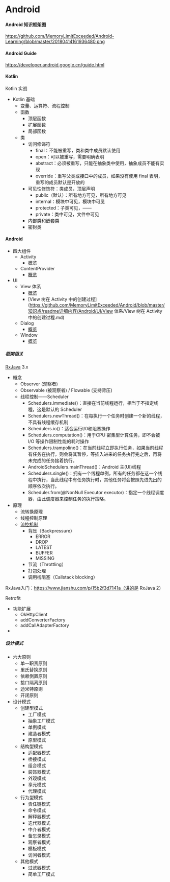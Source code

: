 # Android

#### Android 知识框架图

https://github.com/MemoryLimitExceeded/Android-Learning/blob/master/20180414161936480.png

#### Android Guide

https://developer.android.google.cn/guide.html

#### Kotlin

Kotlin 实战

- Kotlin 基础
  - 变量、运算符、流程控制
  - 函数
    - 顶层函数
    - 扩展函数
    - 局部函数
  - 类
    - 访问修饰符
      - final：不能被重写，类和类中成员默认使用
      - open：可以被重写，需要明确表明
      - abstract：必须被重写，只能在抽象类中使用，抽象成员不能有实现
      - override：重写父类或接口中的成员，如果没有使用 final 表明，重写的成员默认是开放的
    - 可见性修饰符：类成员，顶层声明
      - public（默认）：所有地方可见，所有地方可见
      - internal：模块中可见，模块中可见
      - protected：子类可见，——
      - private：类中可见，文件中可见
    - 内部类和嵌套类
    - 密封类

#### Android

- 四大组件
  - Activity
    - [概览](https://github.com/MemoryLimitExceeded/Android/blob/master/%E7%9F%A5%E8%AF%86%E7%82%B9/readme%E8%AF%A6%E7%BB%86%E5%86%85%E5%AE%B9/Android/%E5%9B%9B%E5%A4%A7%E7%BB%84%E4%BB%B6/Activity/%E6%A6%82%E8%A7%88.md)
  - ContentProvider
    - [概览](https://github.com/MemoryLimitExceeded/Android/blob/master/%E7%9F%A5%E8%AF%86%E7%82%B9/readme%E8%AF%A6%E7%BB%86%E5%86%85%E5%AE%B9/Android/%E5%9B%9B%E5%A4%A7%E7%BB%84%E4%BB%B6/ContentProvider/%E6%A6%82%E8%A7%88.md)
- UI
  - View 体系
    - [概览](https://github.com/MemoryLimitExceeded/Android/blob/master/%E7%9F%A5%E8%AF%86%E7%82%B9/readme%E8%AF%A6%E7%BB%86%E5%86%85%E5%AE%B9/Android/UI/View%20%E4%BD%93%E7%B3%BB/%E6%A6%82%E8%A7%88.md)
    - [View 树在 Activity 中的创建过程](https://github.com/MemoryLimitExceeded/Android/blob/master/知识点/readme详细内容/Android/UI/View 体系/View 树在 Activity 中的创建过程.md)
  - Dialog
    - [概览](https://github.com/MemoryLimitExceeded/Android/blob/master/%E7%9F%A5%E8%AF%86%E7%82%B9/readme%E8%AF%A6%E7%BB%86%E5%86%85%E5%AE%B9/Android/UI/Dialog/%E6%A6%82%E8%A7%88.md)
  - Window
    - [概览](https://github.com/MemoryLimitExceeded/Android/blob/master/%E7%9F%A5%E8%AF%86%E7%82%B9/readme%E8%AF%A6%E7%BB%86%E5%86%85%E5%AE%B9/Android/UI/Window/%E6%A6%82%E8%A7%88.md)

##### 框架相关

[RxJava](https://github.com/ReactiveX/RxJava/wiki) 3.x

- 概念
  - Observer (观察者)
  - Observable (被观察者) / Flowable (支持背压)
  - 线程控制——Scheduler
    - Schedulers.immediate()：直接在当前线程运行，相当于不指定线程，这是默认的 Scheduler
    - Schedulers.newThread()：在每执行一个任务时创建一个新的线程，不具有线程缓存机制
    - Schedulers.io()：适合运行I/0和阻塞操作
    - Schedulers.computation()：用于CPU 密集型计算任务，即不会被 I/O 等操作限制性能的耗时操作
    - Schedulers.trampoline()：在当前线程立即执行任务，如果当前线程有任务在执行，则会将其暂停，等插入进来的任务执行完之后，再将未完成的任务接着执行。
    - AndroidSchedulers.mainThread()：Android 主(UI)线程
    - Schedulers.single()：拥有一个线程单例，所有的任务都在这一个线程中执行，当此线程中有任务执行时，其他任务将会按照先进先出的顺序依次执行。
    - Scheduler.from(@NonNull Executor executor)：指定一个线程调度器，由此调度器来控制任务的执行策略。
- 原理
  - 流转换原理
  - 线程控制原理
  - [流控机制](http://zhangtielei.com/posts/blog-rxjava-backpressure.html)
    - 背压（Backpressure）
      - ERROR
      - DROP
      - LATEST
      - BUFFER
      - MISSING
    - 节流（Throttling）
    - 打包处理
    - 调用栈阻塞（Callstack blocking）

RxJava入门：https://www.jianshu.com/p/15b2f3d7141a（讲的是 RxJava 2）



Retrofit

- 功能扩展
  - OkHttpClient
  - addConverterFactory
  - addCallAdapterFactory
- 

##### 设计模式

- 六大原则
  - 单一职责原则
  - 里氏替换原则
  - 依赖倒置原则
  - 接口隔离原则
  - 迪米特原则
  - 开闭原则
- 设计模式
  - 创建型模式
    - 工厂模式
    - 抽象工厂模式
    - 单例模式
    - 建造者模式
    - 原型模式
  - 结构型模式
    - 适配器模式
    - 桥接模式
    - 组合模式
    - 装饰器模式
    - 外观模式
    - 享元模式
    - 代理模式
  - 行为型模式
    - 责任链模式
    - 命令模式
    - 解释器模式
    - 迭代器模式
    - 中介者模式
    - 备忘录模式
    - 观察者模式
    - 模板模式
    - 访问者模式
  - 其他模式
    - 过滤器模式
    - 简单工厂模式
